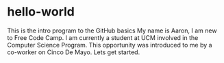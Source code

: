 # hello-world
This is the intro program to the GitHub basics
My name is Aaron, I am new to Free Code Camp. I am currently a student at UCM involved in the Computer Science Program.
This opportunity was introduced to me by a co-worker on Cinco De Mayo. Lets get started. 

